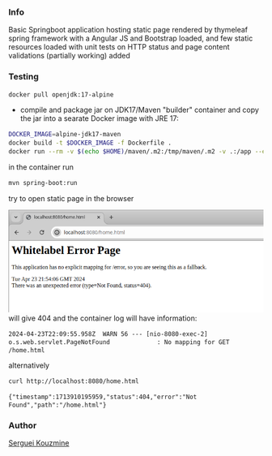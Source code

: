 ### Info

Basic Springboot application hosting static page rendered by thymeleaf spring framework with a Angular JS and Bootstrap loaded, and few static resources loaded
with unit tests on HTTP status and page content validations (partially working) added

### Testing
```sh
docker pull openjdk:17-alpine
```

* compile and package jar on JDK17/Maven "builder" container and copy the jar into a searate Docker image with JRE 17:

```sh
DOCKER_IMAGE=alpine-jdk17-maven
docker build -t $DOCKER_IMAGE -f Dockerfile .
docker run --rm -v $(echo $HOME)/maven/.m2:/tmp/maven/.m2 -v .:/app --entrypoint sh -p 8080:8080 -it $DOCKER_IMAGE
```

in the container run

```sh
mvn spring-boot:run
```

try to open static page in the browser

![Docker 404](https://github.com/sergueik/springboot_study/blob/master/basic-static-java17/screenshots/capture404.png)
will give 404
and the container log will have information:

```text
2024-04-23T22:09:55.958Z  WARN 56 --- [nio-8080-exec-2] o.s.web.servlet.PageNotFound             : No mapping for GET /home.html
```

alternatively
```sh
curl http://localhost:8080/home.html
```

```text
{"timestamp":1713910195959,"status":404,"error":"Not Found","path":"/home.html"}
```

### Author
[Serguei Kouzmine](kouzmine_serguei@yahoo.com)
